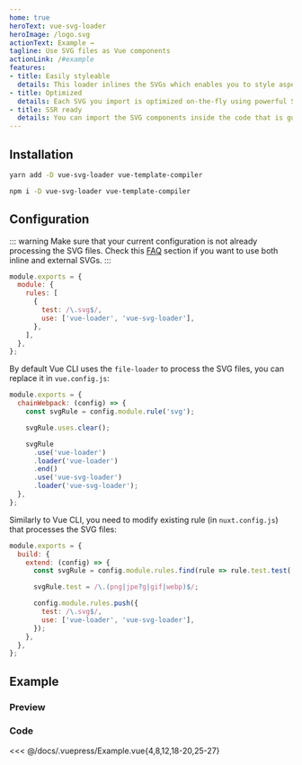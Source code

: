 ```yaml
---
home: true
heroText: vue-svg-loader
heroImage: /logo.svg
actionText: Example →
tagline: Use SVG files as Vue components
actionLink: /#example
features:
- title: Easily styleable
  details: This loader inlines the SVGs which enables you to style aspects like for example stroke/fill color.
- title: Optimized
  details: Each SVG you import is optimized on-the-fly using powerful SVGO without you having to do anything.
- title: SSR ready
  details: You can import the SVG components inside the code that is going to be rendered on the server side.
---
```


## Installation

<Tabs :options="{ useUrlFragment: false }">
<Tab name="yarn">

``` bash
yarn add -D vue-svg-loader vue-template-compiler
```

</Tab>
<Tab name="npm">

``` bash
npm i -D vue-svg-loader vue-template-compiler
```

</Tab>
</Tabs>

## Configuration

<Tabs :options="{ useUrlFragment: false }">
<Tab name="webpack">

::: warning
Make sure that your current configuration is not already processing the SVG files.
Check this [FAQ](/faq.html#how-to-use-both-inline-and-external-svgs) section if you want to use both inline and external SVGs.
:::

``` js
module.exports = {
  module: {
    rules: [
      {
        test: /\.svg$/,
        use: ['vue-loader', 'vue-svg-loader'],
      },
    ],
  },
};
```

</Tab>
<Tab name="Vue CLI">

By default Vue CLI uses the `file-loader` to process the SVG files, you can replace it in `vue.config.js`:

``` js
module.exports = {
  chainWebpack: (config) => {
    const svgRule = config.module.rule('svg');

    svgRule.uses.clear();

    svgRule
      .use('vue-loader')
      .loader('vue-loader')
      .end()
      .use('vue-svg-loader')
      .loader('vue-svg-loader');
  },
};
```

</Tab>
<Tab name="Nuxt.js">

Similarly to Vue CLI, you need to modify existing rule (in `nuxt.config.js`) that processes the SVG files:

``` js
module.exports = {
  build: {
    extend: (config) => {
      const svgRule = config.module.rules.find(rule => rule.test.test('.svg'));

      svgRule.test = /\.(png|jpe?g|gif|webp)$/;

      config.module.rules.push({
        test: /\.svg$/,
        use: ['vue-loader', 'vue-svg-loader'],
      });
    },
  },
};
```

</Tab>
</Tabs>

## Example

### Preview

<Example />

### Code

<<< @/docs/.vuepress/Example.vue{4,8,12,18-20,25-27}
